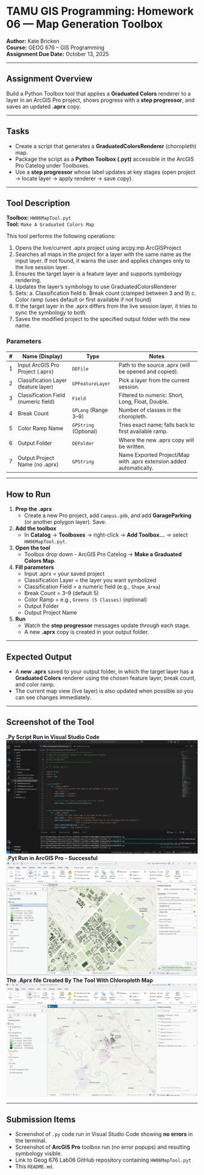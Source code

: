 # TAMU GIS Programming: Homework 06 — Map Generation Toolbox

**Author:** Kate Bricken  
**Course:** GEOG 676 – GIS Programming  
**Assignment Due Date:** October 13, 2025

---

## Assignment Overview
Build a Python Toolbox tool that applies a **Graduated Colors** renderer to a layer in an ArcGIS Pro project, shows progress with a **step progressor**, and saves an updated **.aprx** copy.

---

## Tasks
- Create a script that generates a **GraduatedColorsRenderer** (choropleth) map.  
- Package the script as a **Python Toolbox (.pyt)** accessible in the ArcGIS Pro Catelog under Toolboxes.  
- Use a **step progressor** whose label updates at key stages (open project -> locate layer -> apply renderer -> save copy).

---

## Tool Description

**Toolbox:** `HW06MapTool.pyt`  
**Tool:** `Make A Graduated Colors Map`  

This tool performs the following operations:  
1. Opens the live/current .aprx project using arcpy.mp.ArcGISProject
2. Searches all maps in the project for a layer with the same name as the input layer.
   If not found, it warns the user and applies changes only to the live session layer.
3. Ensures the target layer is a feature layer and supports symbology rendering.
4. Updates the layer’s symbology to use GraduatedColorsRenderer
5. Sets:
   a. Classification field
   b. Break count (clamped between 3 and 9)
   c. Color ramp (uses default or first available if not found)
6. If the target layer in the .aprx differs from the live session layer, it tries to sync the symbology to both.
7. Saves the modified project to the specified output folder with the new name.

### Parameters
| # | Name (Display) | Type | Notes |
|---|---|---|---|
| 1 | Input ArcGIS Pro Project (.aprx) | `DEFile` | Path to the source .aprx (will be opened and copied). |
| 2 | Classification Layer (feature layer) | `GPFeatureLayer` | Pick a layer from the current session. |
| 3 | Classification Field (numeric field) | `Field` | Filtered to numeric: Short, Long, Float, Double. |
| 4 | Break Count | `GPLong` (Range 3–9) | Number of classes in the choropleth. |
| 5 | Color Ramp Name | `GPString` (Optional) | Tries exact name; falls back to first available ramp. |
| 6 | Output Folder | `DEFolder` | Where the new .aprx copy will be written. |
| 7 | Output Project Name (no .aprx) | `GPString` | Name Exported Project/Map with .aprx extension added automatically. |

---

## How to Run
1. **Prep the .aprx**  
   - Create a new Pro project, add `Campus.gdb`, and add **GarageParking** (or another polygon layer). Save.
2. **Add the toolbox**  
   - In **Catalog** -> **Toolboxes** → right-click → **Add Toolbox…** -> select `HW06MapTool.pyt`.
3. **Open the tool**  
   - Toolbox drop down - ArcGIS Pro Catelog -> **Make a Graduated Colors Map**.
4. **Fill parameters**  
   - Input .aprx = your saved project  
   - Classification Layer = the layer you want symbolized  
   - Classification Field = a numeric field (e.g., `Shape_Area`)  
   - Break Count = 3–9 (default 5)  
   - Color Ramp = e.g., `Greens (5 Classes)` (optional)  
   - Output Folder
   - Output Project Name
5. **Run**  
   - Watch the **step progressor** messages update through each stage.
   - A new **.aprx** copy is created in your output folder.

---

## Expected Output
- A **new .aprx** saved to your output folder, in which the target layer has a **Graduated Colors** renderer using the chosen feature layer, break count, and color ramp.  
- The current map view (live layer) is also updated when possible so you can see changes immediately.

---

## Screenshot of the Tool
**.Py Script Run in Visual Studio Code**
![HW06 Screenshot #1](https://github.com/KTB2025/Bricken-Online-GEOG676-Fall2025/blob/67bcadf9c1f56af611c14de8d83a9cba011da450/Lab06/Images/SucessfulPyCodeRunVCS.png)
**.Pyt Run in ArcGIS Pro - Successful**
![HW06 Screenshot #2](https://github.com/KTB2025/Bricken-Online-GEOG676-Fall2025/blob/67bcadf9c1f56af611c14de8d83a9cba011da450/Lab06/Images/SuccessfulRunInArcGISPro.png)
**The .Aprx file Created By The Tool With Chloropleth Map**
![HW06 Screenshot #3](https://github.com/KTB2025/Bricken-Online-GEOG676-Fall2025/blob/4994e3e8c6667e9748c07f79b63611afac8d5d40/Lab06/Images/SuccessfulCopyProjectCreatedWithGCMap.png)


---

## Submission Items
- Screenshot of `.py` code run in Visual Studio Code showing **no errors** in the terminal.  
- Screenshot of **ArcGIS Pro** toolbox run (no error popups) and resulting symbology visible.  
- Link to Geog 676 Lab06 GitHub repository containing `HW06MapTool.pyt`
- This `README.md`.  


